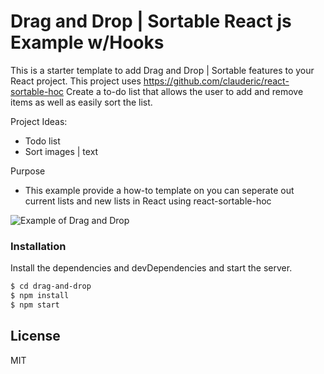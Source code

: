 # Drag and Drop | Sortable React js Example w/Hooks


This is a starter template to add Drag and Drop | Sortable features to your React project. This project uses https://github.com/clauderic/react-sortable-hoc Create a to-do list that allows the user to add and remove items as well as easily sort the list.

Project Ideas:
  - Todo list
  - Sort images | text
  
 Purpose
  - This example provide a how-to template on you can seperate out current lists and new  lists in React using react-sortable-hoc

![Example of Drag and Drop](//www.kurzstudio.com/drag-and-drop.gif)

### Installation

Install the dependencies and devDependencies and start the server.

```sh
$ cd drag-and-drop
$ npm install
$ npm start
```

License
----

MIT
